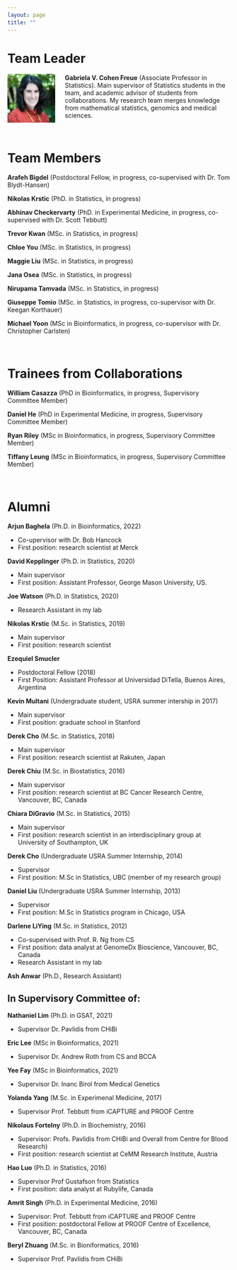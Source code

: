 ```yaml
---
layout: page
title: ""
---
```


# Team Leader

<img style="float: left;" src="/img/me.png" height="110" width="130"> **Gabriela V. Cohen Freue** (Associate Professor in Statistics). Main supervisor of Statistics students in the team, and academic advisor of students from collaborations. My research team merges knowledge from mathematical statistics, genomics and medical sciences.

<br>

# Team Members

**Arafeh Bigdel** (Postdoctoral Fellow, in progress, co-supervised with Dr. Tom Blydt-Hansen) 

**Nikolas Krstic** (PhD. in Statistics, in progress)

**Abhinav Checkervarty** (PhD. in Experimental Medicine, in progress, co-supervised with Dr. Scott Tebbutt)

**Trevor Kwan** (MSc. in Statistics, in progress)

**Chloe You** (MSc. in Statistics, in progress)

**Maggie Liu** (MSc. in Statistics, in progress)

**Jana Osea** (MSc. in Statistics, in progress)

**Nirupama Tamvada** (MSc. in Statistics, in progress)

**Giuseppe Tomio** (MSc. in Statistics, in progress, co-supervisor with Dr. Keegan Korthauer)

**Michael Yoon** (MSc in Bioinformatics, in progress, co-supervisor with Dr. Christopher
Carlsten)


<br>


# Trainees from Collaborations

**William Casazza** (PhD in Bioinformatics, in progress, Supervisory Committee Member)

**Daniel He** (PhD in Experimental Medicine, in progress, Supervisory Committee Member)

**Ryan Riley** (MSc in Bioinformatics, in progress, Supervisory Committee Member)

**Tiffany Leung** (MSc in Bioinformatics, in progress, Supervisory Committee Member)

<br>
 
# Alumni

**Arjun Baghela** (Ph.D. in Bioinformatics, 2022)

 * Co-upervisor with Dr. Bob Hancock
 * First position: research scientist at Merck
 
**David Kepplinger** (Ph.D. in Statistics, 2020)

 * Main supervisor
 * First position: Assistant Professor, George Mason University, US.

**Joe Watson** (Ph.D. in Statistics, 2020)

  * Research Assistant in my lab

**Nikolas Krstic** (M.Sc. in Statistics, 2019)

 * Main supervisor
 * First position: research scientist 
 
**Ezequiel Smucler**

* Postdoctoral Fellow (2018)
* First Position: Assistant Professor at Universidad DiTella, Buenos Aires, Argentina

**Kevin Multani** (Undergraduate student, USRA summer intership in 2017)

* Main supervisor
* First position: graduate school in Stanford

**Derek Cho** (M.Sc. in Statistics, 2018)

 * Main supervisor
 * First position: research scientist at Rakuten, Japan

**Derek Chiu** (M.Sc. in Biostatistics, 2016)
 
 * Main supervisor
 * First position: research scientist at BC Cancer Research Centre, Vancouver, BC, Canada
  
**Chiara DiGravio** (M.Sc. in Statistics, 2015) 

 * Main supervisor
 * First position: research scientist in an interdisciplinary group at University of Southampton, UK
 
**Derek Cho** (Undergraduate USRA Summer Internship, 2014)
 * Supervisor
 * First position: M.Sc in Statistics, UBC (member of my research group)
 
**Daniel Liu** (Undergraduate USRA Summer Internship, 2013)
 * Supervisor
 * First position: M.Sc in Statistics program in Chicago, USA

**Darlene LiYing** (M.Sc. in Statistics, 2012)

 * Co-supervised with Prof. R. Ng from CS 
 * First position: data analyst at GenomeDx Bioscience, Vancouver, BC, Canada
 * Research Assistant in my lab

**Ash Anwar** (Ph.D., Research Assistant)

## In Supervisory Committee of:

**Nathaniel Lim** (Ph.D. in GSAT, 2021)

  *	Supervisor Dr. Pavlidis from CHiBi

**Eric Lee** (MSc in Bioinformatics, 2021)

  * Supervisor Dr. Andrew Roth from CS and BCCA

**Yee Fay** (MSc in Bioinformatics, 2021) 

  * Supervisor Dr. Inanc Birol from Medical Genetics
  
**Yolanda Yang** (M.Sc. in Experimenal Medicine, 2017)

* Supervisor Prof. Tebbutt from iCAPTURE and PROOF Centre

**Nikolaus Fortelny** (Ph.D. in Biochemistry, 2016) 

 * Supervisor: Profs. Pavlidis from CHiBi and Overall from Centre for Blood Research)
 * First position: research scientist at CeMM Research Institute, Austria
 
**Hao Luo** (Ph.D. in Statistics, 2016)
*	Supervisor Prof Gustafson from Statistics
*	First position: data analyst at Rubylife, Canada
 
**Amrit Singh** (Ph.D. in Experimental Medicine, 2016)

  * Supervisor: Prof. Tebbutt from iCAPTURE and PROOF Centre
  * First position: postdoctoral Fellow at PROOF Centre of Excellence, Vancouver, BC, Canada

**Beryl Zhuang** (M.Sc. in Bioniformatics, 2016)

* Supervisor Prof. Pavlidis from CHiBi

 




